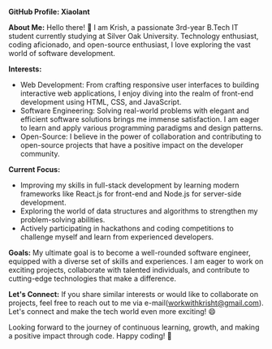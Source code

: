 **GitHub Profile: Xiaolant**

**About Me:**
Hello there! 👋 I am Krish, a passionate 3rd-year B.Tech IT student currently studying at Silver Oak University. Technology enthusiast, coding aficionado, and open-source enthusiast, I love exploring the vast world of software development.

**Interests:**
- Web Development: From crafting responsive user interfaces to building interactive web applications, I enjoy diving into the realm of front-end development using HTML, CSS, and JavaScript.
- Software Engineering: Solving real-world problems with elegant and efficient software solutions brings me immense satisfaction. I am eager to learn and apply various programming paradigms and design patterns.
- Open-Source: I believe in the power of collaboration and contributing to open-source projects that have a positive impact on the developer community.

**Current Focus:**
- Improving my skills in full-stack development by learning modern frameworks like React.js for front-end and Node.js for server-side development.
- Exploring the world of data structures and algorithms to strengthen my problem-solving abilities.
- Actively participating in hackathons and coding competitions to challenge myself and learn from experienced developers.

**Goals:**
My ultimate goal is to become a well-rounded software engineer, equipped with a diverse set of skills and experiences. I am eager to work on exciting projects, collaborate with talented individuals, and contribute to cutting-edge technologies that make a difference.

**Let's Connect:**
If you share similar interests or would like to collaborate on projects, feel free to reach out to me via e-mail(workwithkrisht@gmail.com). Let's connect and make the tech world even more exciting! 😄

Looking forward to the journey of continuous learning, growth, and making a positive impact through code. Happy coding! 🚀
